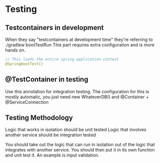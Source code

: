 # Testing

## Testcontainers in development

When they say "testcontainers at development time" they're referring to ./gradlew bootTestRun
This part requires extra configuration and is more hands on.

```java
// This loads the entire spring application context
@SpringBootTest()
```

## @TestContainer in testing

Use this annotation for integration testing. 
The configuration for this is mostly automatic, you just need new WhateverDB() and @Container + @ServiceConnection

## Testing Methodology

Logic that works in isolation should be unit tested
Logic that involves another service should be integration tested

You should take out the logic that can run in isolation out of the logic that integrates with another service. 
You should then put it in its own function and unit test it. An example is input validation. 
